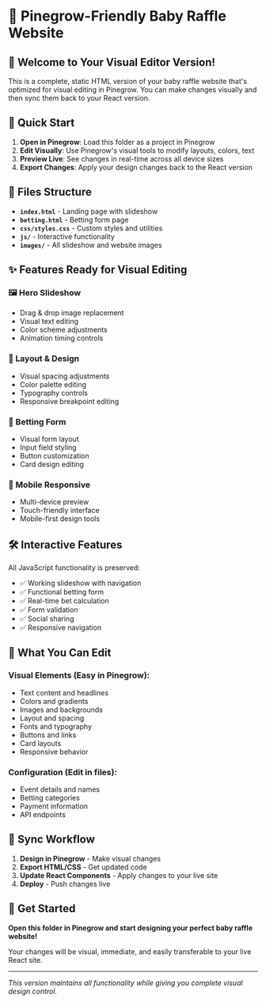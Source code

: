 # 🎨 Pinegrow-Friendly Baby Raffle Website

## 🌟 **Welcome to Your Visual Editor Version!**

This is a complete, static HTML version of your baby raffle website that's optimized for visual editing in Pinegrow. You can make changes visually and then sync them back to your React version.

## 🚀 **Quick Start**

1. **Open in Pinegrow**: Load this folder as a project in Pinegrow
2. **Edit Visually**: Use Pinegrow's visual tools to modify layouts, colors, text
3. **Preview Live**: See changes in real-time across all device sizes
4. **Export Changes**: Apply your design changes back to the React version

## 📁 **Files Structure**

- **`index.html`** - Landing page with slideshow
- **`betting.html`** - Betting form page
- **`css/styles.css`** - Custom styles and utilities
- **`js/`** - Interactive functionality
- **`images/`** - All slideshow and website images

## ✨ **Features Ready for Visual Editing**

### **🖼️ Hero Slideshow**
- Drag & drop image replacement
- Visual text editing
- Color scheme adjustments
- Animation timing controls

### **🎨 Layout & Design**
- Visual spacing adjustments
- Color palette editing
- Typography controls
- Responsive breakpoint editing

### **🎲 Betting Form**
- Visual form layout
- Input field styling
- Button customization
- Card design editing

### **📱 Mobile Responsive**
- Multi-device preview
- Touch-friendly interface
- Mobile-first design tools

## 🛠️ **Interactive Features**

All JavaScript functionality is preserved:
- ✅ Working slideshow with navigation
- ✅ Functional betting form
- ✅ Real-time bet calculation
- ✅ Form validation
- ✅ Social sharing
- ✅ Responsive navigation

## 🎯 **What You Can Edit**

### **Visual Elements (Easy in Pinegrow):**
- Text content and headlines
- Colors and gradients
- Images and backgrounds
- Layout and spacing
- Fonts and typography
- Buttons and links
- Card layouts
- Responsive behavior

### **Configuration (Edit in files):**
- Event details and names
- Betting categories
- Payment information
- API endpoints

## 🔄 **Sync Workflow**

1. **Design in Pinegrow** - Make visual changes
2. **Export HTML/CSS** - Get updated code
3. **Update React Components** - Apply changes to your live site
4. **Deploy** - Push changes live

## 🎉 **Get Started**

**Open this folder in Pinegrow and start designing your perfect baby raffle website!**

Your changes will be visual, immediate, and easily transferable to your live React site.

---

*This version maintains all functionality while giving you complete visual design control.*
